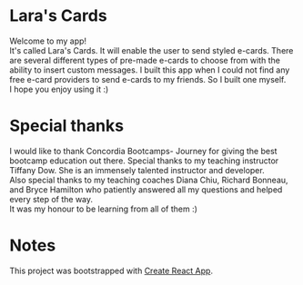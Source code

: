 # Lara's Cards

Welcome to my app!\
It's called Lara's Cards. It will enable the user to send styled e-cards. There are several different types of pre-made e-cards to choose from with the ability to insert custom messages.
I built this app when I could not find any free e-card providers to send e-cards to my friends. So I built one myself.\
I hope you enjoy using it :)

# Special thanks

I would like to thank Concordia Bootcamps- Journey for giving the best bootcamp education out there.
Special thanks to my teaching instructor Tiffany Dow. She is an immensely talented instructor and developer. \
Also special thanks to my teaching coaches Diana Chiu, Richard Bonneau, and Bryce Hamilton who patiently answered all my questions and helped every step of the way. \
It was my honour to be learning from all of them :)

# Notes

This project was bootstrapped with [Create React App](https://github.com/facebook/create-react-app).
